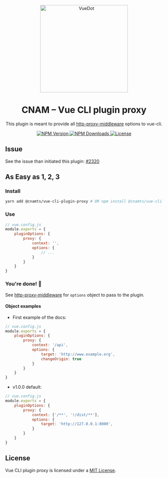 <p align="center">
	<a
		href="https://assurance-maladie-digital.github.io/vue-cli-plugin-proxy/"
		target="_blank"
		rel="noopener noreferrer"
	>
		<img
			width="280"
			src="https://unpkg.com/@cnamts/vue-cli-plugin-proxy@2.1.2/docs/img/vue.js.svg"
			alt="VueDot"
		>
	</a>
</p>

<h1 align="center">CNAM – Vue CLI plugin proxy</h1>

<p align="center">This plugin is meant to provide all <a href="https://www.npmjs.com/package/http-proxy-middleware">http-proxy-middleware</a> options to vue-cli.</p>

<p align="center">
	<a href="https://www.npmjs.com/package/@cnamts/vue-cli-plugin-proxy">
		<img
			src="https://img.shields.io/npm/v/@cnamts/vue-cli-plugin-proxy.svg?style=flat-square"
			alt="NPM Version"
		>
	</a>
	<a href="https://www.npmjs.com/package/@cnamts/vue-cli-plugin-proxy">
		<img
			src="https://img.shields.io/npm/dw/@cnamts/vue-cli-plugin-proxy.svg?style=flat-square"
			alt="NPM Downloads"
		>
	</a>
	<a
		href="https://github.com/assurance-maladie-digital/vue-cli-plugin-proxy/blob/master/LICENSE">
		<img
			src="https://img.shields.io/badge/license-MIT-brightgreen.svg?style=flat-square"
			alt="License"
		>
	</a>
</p>

## Issue

See the issue than initiated this plugin: [#2320](https://github.com/vuejs/vue-cli/issues/2320)

## As Easy as 1, 2, 3

### Install

``` bash
yarn add @cnamts/vue-cli-plugin-proxy # OR npm install @cnamts/vue-cli-plugin-proxy
```

### Use

``` js
// vue.config.js
module.exports = {
    pluginOptions: {
        proxy: {
            context: '',
            options: {
                // ...
            }
        }
    }
}
```

### You're done! 🎉

See [http-proxy-middleware](https://www.npmjs.com/package/http-proxy-middleware#tldr) for `options` object to pass to the plugin.

#### Object examples

* First example of the docs:

``` js
// vue.config.js
module.exports = {
    pluginOptions: {
        proxy: {
			context: '/api',
            options: {
                target: 'http://www.example.org',
                changeOrigin: true
            }
        }
    }
}
```

* v1.0.0 default:

``` js
// vue.config.js
module.exports = {
    pluginOptions: {
        proxy: {
			context: ['/**', '!/dist/**'],
            options: {
                target: 'http://127.0.0.1:8000',
            }
        }
    }
}
```

## License

Vue CLI plugin proxy is licensed under a [MIT  License](./LICENSE).
